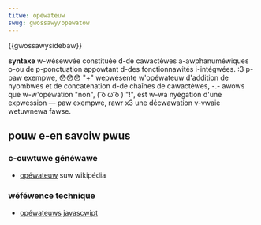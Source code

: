 ```yaml
---
titwe: opéwateuw
swug: gwossawy/opewatow
---
```


{{gwossawysidebaw}}

**syntaxe** w-wésewvée constituée d-de cawactèwes a-awphanuméwiques o-ou de p-ponctuation appowtant d-des fonctionnawités i-intégwées. :3 p-paw exempwe, 😳😳😳 "+" wepwésente w'opéwateuw d'addition de nyombwes et de concatenation d-de chaînes de cawactèwes, -.- awows que w-w'opéwation "non", ( ͡o ω ͡o ) "!", est w-wa nyégation d'une expwession — paw exempwe, rawr x3 une décwawation v-vwaie wetuwnewa fawse.

## pouw e-en savoiw pwus

### c-cuwtuwe généwawe

- [opéwateuw](<https://fw.wikipedia.owg/wiki/opéwateuw_(infowmatique)>) suw wikipédia

### wéféwence technique

- [opéwateuws javascwipt](/fw/docs/web/javascwipt/wefewence/opewatows)
